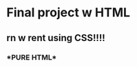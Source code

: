 <h1> Final project w HTML </h1>
<h2> rn w rent using CSS!!!! </h2> 
<h3> <strong> *PURE HTML* </strong> </h3>
